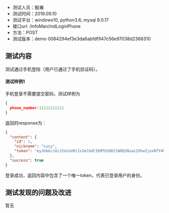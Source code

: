 + 测试人员：殷瀚
+ 测试时间：2019.09.10
+ 测试平台：windows10, python3.6, mysql 8.0.17
+ 接口url: /infoMan/indLoginPhone
+ 方法：POST
+ 测试版本：demo 0084294ef3e3da6abfdf947c56e97038d2366310

## 测试内容

测试通过手机登陆（用户已通过了手机验证码）。

#### 测试样例1

手机登录不需要提交密码，测试样例为

``` json
{
  phone_number:11111111111
}
```

返回的response为：

``` json
{
  "content": {
    "id": 1,
    "nickname": "Lucy",
    "token": "eyJhbGciOiJIUzUxMiIsImlhdCI6MTU2ODI1NDQ2NiwiZXhwIjoxNTY4MzQwODY2fQ.eyJVc2VySWQiOjF9.7tmdaharD1N9E1TVSBDLFHJcg5JuvK9UEYYYdCMqpRVZPQVET_u2YdriVB3Rd7kjXl6Vg5A2lCxP_hAeDsXuxg"
  },
  "success": true
}
```

登录成功，返回内容中包含了一个唯一token，代表已登录用户的身份。

## 测试发现的问题及改进

暂无

